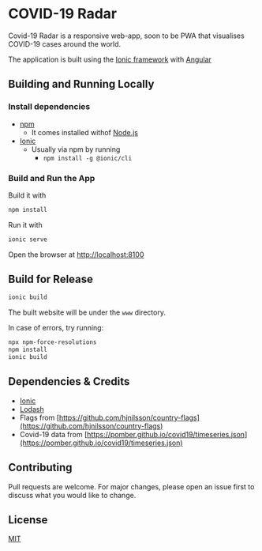 # COVID-19 Radar

Covid-19 Radar is a responsive web-app, soon to be PWA that visualises COVID-19 cases around the world.

The application is built using the [Ionic framework](https://ionicframework.com/) with [Angular](https://angular.io/)

## Building and Running Locally

### Install dependencies

* [npm](https://www.npmjs.com)
  * It comes installed withof [Node.js](https://nodejs.org)
* [Ionic](https://ionicframework.com/)
  * Usually via npm by running
    * `npm install -g @ionic/cli`

### Build and Run the App

Build it with

```bash
npm install
```

Run it with 

```bash
ionic serve
```

Open the browser at [http://localhost:8100](http://localhost:8100)

## Build for Release

```bash
ionic build
```

The built website will be under the `www` directory.

In case of errors, try running:

```bash
npx npm-force-resolutions
npm install
ionic build
```

## Dependencies & Credits

* [Ionic](https://ionicframework.com/)
* [Lodash](https://lodash.com/)
* Flags from [https://github.com/hjnilsson/country-flags](https://github.com/hjnilsson/country-flags)
* Covid-19 data from [https://pomber.github.io/covid19/timeseries.json](https://pomber.github.io/covid19/timeseries.json)

## Contributing

Pull requests are welcome. For major changes, please open an issue first to discuss what you would like to change.

## License

[MIT](https://choosealicense.com/licenses/mit/)